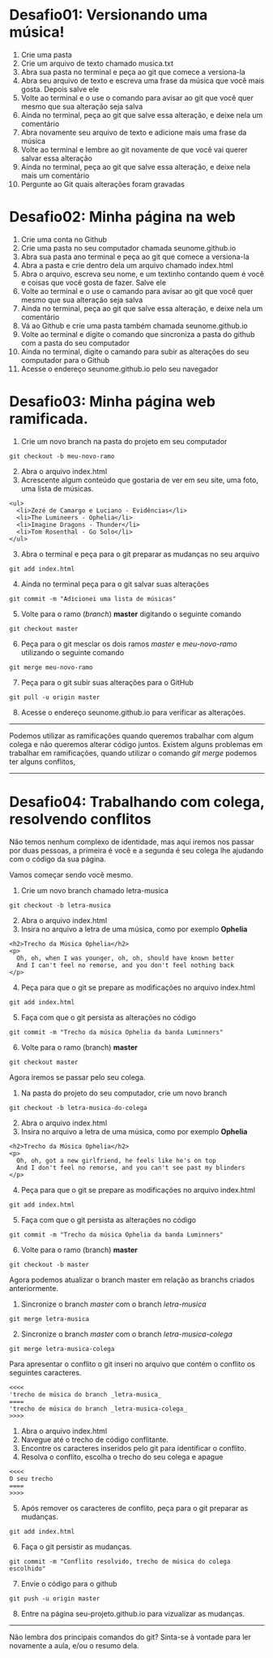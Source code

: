 <!-- Aula 06 - Git e Github -->
# Desafio01: Versionando uma música!

1. Crie uma pasta
2. Crie um arquivo de texto chamado musica.txt
3. Abra sua pasta no terminal e peça ao git que comece a versiona-la
4. Abra seu arquivo de texto e escreva uma frase da música que você mais gosta. Depois salve ele
5. Volte ao terminal e o use o comando para avisar ao git que você quer mesmo que sua alteração seja salva
6. Ainda no terminal, peça ao git que salve essa alteração, e deixe nela um comentário
7. Abra novamente seu arquivo de texto e adicione mais uma frase da música
8. Volte ao terminal e lembre ao git novamente de que você vai querer salvar essa alteração
9. Ainda no terminal, peça ao git que salve essa alteração, e deixe nela mais um comentário
10. Pergunte ao Git quais alterações foram gravadas

# Desafio02: Minha página na web

1. Crie uma conta no Github
2. Crie uma pasta no seu computador chamada seunome.github.io
3. Abra sua pasta ano terminal e peça ao git que comece a versiona-la
4. Abra a pasta e crie dentro dela um arquivo chamado index.html
5. Abra o arquivo, escreva seu nome, e um textinho contando quem é você e coisas que você gosta de fazer. Salve ele
6. Volte ao terminal e o use o camando para avisar ao git que você quer mesmo que sua alteração seja salva
7. Ainda no terminal, peça ao git que salve essa alteração, e deixe nela um comentário
8. Vá ao Github e crie uma pasta também chamada seunome.github.io
9. Volte ao terminal e digite o comando que sincroniza a pasta do github com a pasta do seu computador
10. Ainda no terminal, digite o camando para subir as alterações do seu computador para o Github
11. Acesse o endereço seunome.github.io pelo seu navegador

# Desafio03: Minha página web ramificada.

1. Crie um novo branch na pasta do projeto em seu computador
```
git checkout -b meu-novo-ramo
```
2. Abra o arquivo index.html
2. Acrescente algum conteúdo que gostaria de ver em seu site, uma foto, uma lista de músicas.
```
<ul>
  <li>Zezé de Camargo e Luciano - Evidências</li>
  <li>The Lumineers - Ophelia</li>
  <li>Imagine Dragons - Thunder</li>
  <li>Tom Rosenthal - Go Solo</li>
</ul>
```
3. Abra o terminal e peça para o git preparar as mudanças no seu arquivo
```
git add index.html
```
4. Ainda no terminal peça para o git salvar suas alterações
```
git commit -m "Adicionei uma lista de músicas"
```
5. Volte para o ramo (_branch_) **master** digitando o seguinte comando
```
git checkout master
```
6. Peça para o git mesclar os dois ramos _master_ e _meu-novo-ramo_ utilizando o seguinte comando
```
git merge meu-novo-ramo
```
7. Peça para o git subir suas alterações para o GitHub
```
git pull -u origin master
```
8. Acesse o endereço seunome.github.io para verificar as alterações.

---
Podemos utilizar as ramificações quando queremos trabalhar com algum colega e não queremos alterar código juntos.
Existem alguns problemas em trabalhar em ramificações, quando utilizar o comando _git merge_ podemos ter alguns conflitos,

---

# Desafio04: Trabalhando com colega, resolvendo conflitos

  Não temos nenhum complexo de identidade, mas aqui iremos nos passar por duas
  pessoas, a primeira é você e a segunda é seu colega lhe ajudando com o código
  da sua página.

Vamos começar sendo você mesmo.

1. Crie um novo branch chamado letra-musica
```
git checkout -b letra-musica
```
2. Abra o arquivo index.html
3. Insira no arquivo a letra de uma música, como por exemplo __Ophelia__
```
<h2>Trecho da Música Ophelia</h2>
<p>
  Oh, oh, when I was younger, oh, oh, should have known better
  And I can't feel no remorse, and you don't feel nothing back
</p>
```
4. Peça para que o git se prepare as modificações no arquivo index.html
```
git add index.html
```
5. Faça com que o git persista as alterações no código
```
git commit -m "Trecho da música Ophelia da banda Luminners"
```
6. Volte para o ramo (branch) **master**
```
git checkout master
```

Agora iremos se passar pelo seu colega.

1. Na pasta do projeto do seu computador, crie um novo branch
```
git checkout -b letra-musica-do-colega
```
2. Abra o arquivo index.html
3. Insira no arquivo a letra de uma música, como por exemplo __Ophelia__
```
<h2>Trecho da Música Ophelia</h2>
<p>
  Oh, oh, got a new girlfriend, he feels like he's on top
  And I don't feel no remorse, and you can't see past my blinders
</p>
```
4. Peça para que o git se prepare as modificações no arquivo index.html
```
git add index.html
```
5. Faça com que o git persista as alterações no código
```
git commit -m "Trecho da música Ophelia da banda Luminners"
```
6. Volte para o ramo (branch) **master**
```
git checkout -b master
```


Agora podemos atualizar o branch master em relação as branchs criados
anteriormente.

1. Sincronize o branch _master_ com o branch _letra-musica_
```
git merge letra-musica
```
2. Sincronize o branch _master_ com o branch _letra-musica-colega_
```
git merge letra-musica-colega
```

Para apresentar o conflito o git inseri no arquivo que contém o conflito os
seguintes caracteres.
```
<<<<
'trecho de música do branch _letra-musica_
====
'trecho de música do branch _letra-musica-colega_
>>>>
```

1. Abra o arquivo index.html
2. Navegue até o trecho de código conflitante.
3. Encontre os caracteres inseridos pelo git para identificar o conflito.
4. Resolva o conflito, escolha o trecho do seu colega e apague
```
<<<<
O seu trecho
====
>>>>
```

5. Após remover os caracteres de conflito, peça para o git preparar as
   mudanças.
```
git add index.html
```
6. Faça o git persistir as mudanças.
```
git commit -m "Conflito resolvido, trecho de música do colega escolhido"
```
7. Envie o código para o github
```
git push -u origin master
```
8. Entre na página seu-projeto.github.io para vizualizar as mudanças.


---

Não lembra dos principais comandos do git? Sinta-se à vontade para ler novamente a aula, e/ou o resumo dela.
